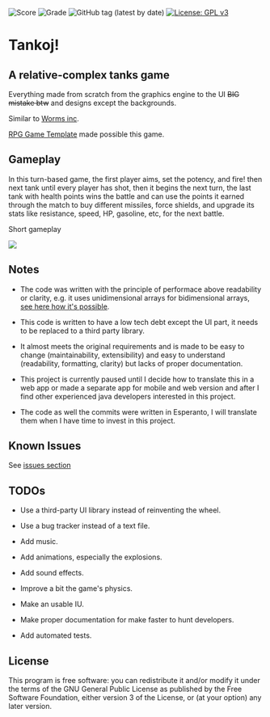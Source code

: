 ![Score](https://www.code-inspector.com/project/7449/score/svg)
![Grade](https://www.code-inspector.com/project/7449/status/svg)
![GitHub tag (latest by date)](https://img.shields.io/github/v/tag/EGA-SUPREMO/Tanks-game?color=red&label=Version)
[![License: GPL v3](https://img.shields.io/badge/License-GPLv3-blue.svg)](https://www.gnu.org/licenses/gpl-3.0)
# Tankoj!
A relative-complex tanks game
------

Everything made from scratch from the graphics engine to the UI ~~BIG mistake btw~~ and designs except the backgrounds.

Similar to [Worms inc](https://store.steampowered.com/app/70640/Worms/).

[RPG Game Template](https://github.com/EGA-SUPREMO/RPG-Game-template) made possible this game.

## Gameplay
In this turn-based game, the first player aims, set the potency, and fire! then next tank until every player has shot, then it begins the next turn, the last tank with health points wins the battle and can use the points it earned through the match to buy different missiles, force shields, and upgrade its stats like resistance, speed, HP, gasoline, etc, for the next battle.

Short gameplay

[![](https://i.ibb.co/6t8rRwM/shor.png)](https://youtu.be/C3QphZC7b80)

## Notes
* The code was written with the principle of performace above readability or clarity, e.g. it uses unidimensional arrays for bidimensional arrays, [see here how it's possible](https://github.com/EGA-SUPREMO/Tankoj/blob/master/pixelarray2d.jpg).

* This code is written to have a low tech debt except the UI part, it needs to be replaced to a third party library.

* It almost meets the original requirements and is made to be easy to change (maintainability, extensibility) and easy to understand (readability, formatting, clarity) but lacks of proper documentation.

* This project is currently paused until I decide how to translate this in a web app or made a separate app for mobile and web version and after I find other experienced java developers interested in this project.

* The code as well the commits were written in Esperanto, I will translate them when I have time to invest in this project.

## Known Issues
See [issues section](https://github.com/EGA-SUPREMO/Tanks-game/issues)

## TODOs
* Use a third-party UI library instead of reinventing the wheel.

* Use a bug tracker instead of a text file.

* Add music.

* Add animations, especially the explosions.

* Add sound effects.

* Improve a bit the game's physics.

* Make an usable IU.

* Make proper documentation for make faster to hunt developers.

* Add automated tests.

## License
This program is free software: you can redistribute it and/or modify
    it under the terms of the GNU General Public License as published by
    the Free Software Foundation, either version 3 of the License, or
    (at your option) any later version.
